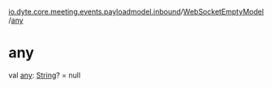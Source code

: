 [io.dyte.core.meeting.events.payloadmodel.inbound](../index.md)/[WebSocketEmptyModel](index.md)/[any](any.md)

# any


val [any](any.md): [String](https://kotlinlang.org/api/latest/jvm/stdlib/kotlin/-string/index.html)? = null
